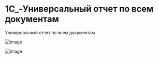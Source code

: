 # 1C_-Универсальный отчет по всем документам
Универсальный отчет по всем документам

![image](https://user-images.githubusercontent.com/93891389/172672649-1534b58a-d9d3-4316-93e7-2c4161a8879d.png)

![image](https://user-images.githubusercontent.com/93891389/172672865-b6acdee7-2778-43c5-8ffa-86867356ec08.png)
